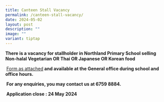 ```yaml
---
title: Canteen Stall Vacancy
permalink: /canteen-stall-vacancy/
date: 2024-05-02
layout: post
description: ""
image: ""
variant: tiptap
---
```

<p><strong>There is a vacancy for stallholder in Northland Primary School selling Non-halal Vegetarian OR Thai OR Japanese OR Korean food</strong>
</p>
<p><strong>&nbsp;</strong><a href="https://drive.google.com/file/d/12cQHNHFbnyN94mhyDNyK11mAQo5YAoYZ/view?usp=drive_link" rel="noopener noreferrer nofollow" target="_blank">Form as attached</a><strong> and available at the General office during school and office hours.</strong>
</p>
<p><strong>&nbsp;For any enquiries, you may contact us at 6759 8884. &nbsp;</strong>
</p>
<p><strong>&nbsp;Application close : 24 May 2024</strong>
</p>
<p>&nbsp;</p>